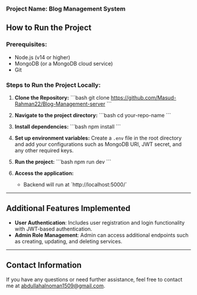 ### Project Name: Blog Management System

## How to Run the Project

### Prerequisites:
- Node.js (v14 or higher)
- MongoDB (or a MongoDB cloud service)
- Git

### Steps to Run the Project Locally:

1. **Clone the Repository:**
   \`\`\`bash
   git clone https://github.com/Masud-Rahman22/Blog-Management-server
   \`\`\`

2. **Navigate to the project directory:**
   \`\`\`bash
   cd your-repo-name
   \`\`\`

3. **Install dependencies:**
   \`\`\`bash
   npm install
   \`\`\`

4. **Set up environment variables:**
   Create a `.env` file in the root directory and add your configurations such as MongoDB URI, JWT secret, and any other required keys.

5. **Run the project:**
   \`\`\`bash
   npm run dev
   \`\`\`

6. **Access the application:**
   - Backend will run at \`http://localhost:5000/\`
   


---

## Additional Features Implemented

- **User Authentication**: Includes user registration and login functionality with JWT-based authentication.
- **Admin Role Management**: Admin can access additional endpoints such as creating, updating, and deleting services.


---

## Contact Information

If you have any questions or need further assistance, feel free to contact me at [abdullahalnoman1509@gmail.com](mailto:masudrhmn6560@gmail.com).

